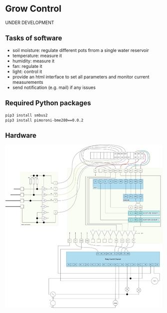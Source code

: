 # Grow Control

UNDER DEVELOPMENT 


## Tasks of software

* soil moisture: regulate different pots frrom a single water reservoir
* temperature: measure it
* humidity: measure it
* fan: regulate it
* light: control it
* provide an html interface to set all parameters
  and monitor current measurements
* send notification (e.g. mail) if any issues


## Required Python packages

```
pip3 install smbus2
pip3 install pimoroni-bme280==0.0.2
```

## Hardware

![Schema](hardware/schema.drawio.png "Schema")
